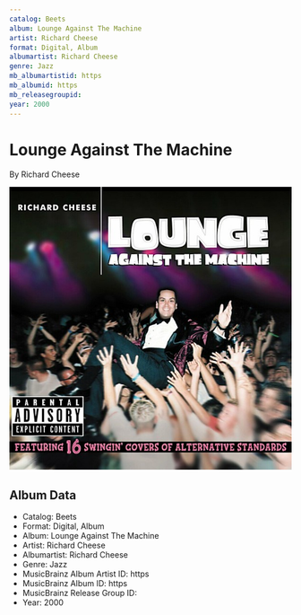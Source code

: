 ```yaml
---
catalog: Beets
album: Lounge Against The Machine
artist: Richard Cheese
format: Digital, Album
albumartist: Richard Cheese
genre: Jazz
mb_albumartistid: https
mb_albumid: https
mb_releasegroupid: 
year: 2000
---
```


# Lounge Against The Machine

By Richard Cheese

![](../../assets/beetscovers/Richard_Cheese-Lounge_Against_The_Machine.jpg)

## Album Data

- Catalog: Beets
- Format: Digital, Album
- Album: Lounge Against The Machine
- Artist: Richard Cheese
- Albumartist: Richard Cheese
- Genre: Jazz
- MusicBrainz Album Artist ID: https
- MusicBrainz Album ID: https
- MusicBrainz Release Group ID: 
- Year: 2000

